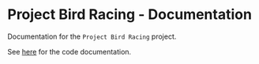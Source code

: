 # Project Bird Racing - Documentation

Documentation for the `Project Bird Racing` project.

See [here](https://snowmeltarcade.github.io/projectbirdracingdocumentation/) for the code documentation.
